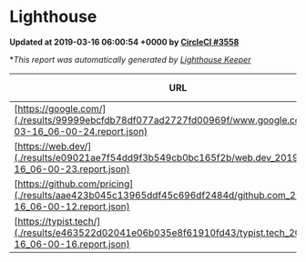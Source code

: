 
# Lighthouse

**Updated at 2019-03-16 06:00:54 +0000 by [CircleCI #3558](https://circleci.com/gh/ItinerisLtd/lighthouse-keeper-example/3558)**

**This report was automatically generated by [Lighthouse Keeper](https://github.com/itinerisltd/lighthouse-keeper)*

| URL | Performance | Accessibility | Best Practices | SEO | PWA | Updated At |
| --- | --- | --- | --- | --- | --- | --- |
| [https://google.com/](./results/99999ebcfdb78df077ad2727fd00969f/www.google.com_2019-03-16_06-00-24.report.json) | 0.95 | 0.71 | 0.93 | 0.82 | 0.58 | 2019-03-16T06:00:24.221Z |
| [https://web.dev/](./results/e09021ae7f54dd9f3b549cb0bc165f2b/web.dev_2019-03-16_06-00-23.report.json) | 0.95 | 0.93 | 1 | 0.87 | 1 | 2019-03-16T06:00:23.197Z |
| [https://github.com/pricing](./results/aae423b045c13965ddf45c696df2484d/github.com_2019-03-16_06-00-12.report.json) | 0.86 | 0.89 | 0.93 | 0.9 | 0.58 | 2019-03-16T06:00:12.597Z |
| [https://typist.tech/](./results/e463522d02041e06b035e8f61910fd43/typist.tech_2019-03-16_06-00-16.report.json) | 1 |  |  |  |  | 2019-03-16T06:00:16.854Z |
